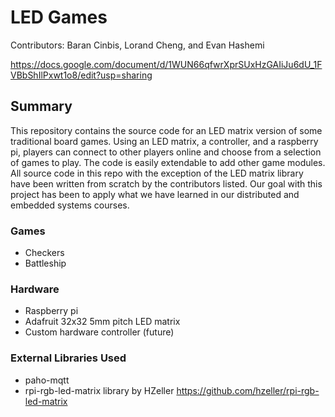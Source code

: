 # LED Games
Contributors: Baran Cinbis, Lorand Cheng, and Evan Hashemi

https://docs.google.com/document/d/1WUN66qfwrXprSUxHzGAIiJu6dU_1FVBbShIlPxwt1o8/edit?usp=sharing

## Summary
This repository contains the source code for an LED matrix version of some traditional board games. Using an LED matrix, a controller, and a raspberry pi, players can connect to other players online and choose from a selection of games to play. The code is easily extendable to add other game modules. All source code in this repo with the exception of the LED matrix library have been written from scratch by the contributors listed. Our goal with this project has been to apply what we have learned in our distributed and embedded systems courses.

### Games
- Checkers
- Battleship

### Hardware
- Raspberry pi
- Adafruit 32x32 5mm pitch LED matrix
- Custom hardware controller (future)

### External Libraries Used
- paho-mqtt
- rpi-rgb-led-matrix library by HZeller https://github.com/hzeller/rpi-rgb-led-matrix
